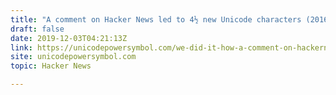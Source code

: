 ```yaml
---
title: "A comment on Hacker News led to 4½ new Unicode characters (2016)"
draft: false
date: 2019-12-03T04:21:13Z
link: https://unicodepowersymbol.com/we-did-it-how-a-comment-on-hackernews-lead-to-4-%c2%bd-new-unicode-characters/?utm_medium=RSS&utm_source=hune
site: unicodepowersymbol.com
topic: Hacker News  

---
```

